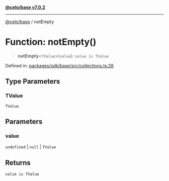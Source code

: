 [**@celo/base v7.0.2**](../README.md)

***

[@celo/base](../README.md) / notEmpty

# Function: notEmpty()

> **notEmpty**\<`TValue`\>(`value`): `value is TValue`

Defined in: [packages/sdk/base/src/collections.ts:28](https://github.com/celo-org/developer-tooling/blob/master/packages/sdk/base/src/collections.ts#L28)

## Type Parameters

### TValue

`TValue`

## Parameters

### value

`undefined` | `null` | `TValue`

## Returns

`value is TValue`
